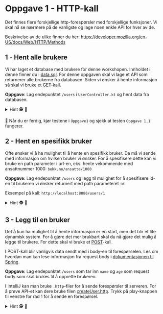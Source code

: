 # Oppgave 1 - HTTP-kall

Det finnes flere forskjellige http-forespørsler med forskjellige funksjoner.
Vi skal nå se nærmere på de vanligste og lage noen enkle API for hver av de.

Beskrivelse av de ulike finner du her: https://developer.mozilla.org/en-US/docs/Web/HTTP/Methods

## 1 - Hent alle brukere

Vi har laget et database med brukere for denne workshopen. Innholdet i denne finner du i [data.sql](../src/main/resources/data.sql).
For denne oppgaven skal vi lage et API som returnerer alle brukerne fra databasen. Siden vi ønsker å hente informasjon så skal vi bruke et [GET](https://developer.mozilla.org/en-US/docs/Web/HTTP/Methods/GET)-kall.

**Oppgave**: Lag endepunktet `/users` i `UserController.kt` og hent data fra databasen.


<details>
<summary>Hint 🕵️ 📜</summary>

---
Ta inspirasjon fra helloWorld-funksjonen! Gå til http://localhost:8080/users og sjekk hva du får tilbake.


Bruk `userRepository.getUsers()` i `UserService.kt` for å hente informasjon 
fra databasen. 
---
</details>


🧪 Når du er ferdig, kjør testene i `Oppgave1` og sjekk at testen `Oppgave 1,1` fungerer.


## 2 - Hent en spesifikk bruker

Ofte ønsker vi å ha mulighet til å hente en spesifikk bruker. Da må vi sende med informasjon om hvilken bruker vi ønsker.
For å spesifisere dette kan vi bruke en path parameter i url-en, eks. hente vekommende med ansattnummer 1000: `bekk.no/ansatte/1000`

**Oppgave**: Lag endepunktet `/users` og legg til mulighet for å spesifisere id-en til brukeren vi ønsker returnert med path parameteret `id`.

Eksempel på kall: `http://localhost:8080/users/1`

<details>
<summary>Hint 🕵️ 📜</summary>

---
Les om hvordan path parametre fungerer her: https://www.baeldung.com/spring-pathvariable

---
</details>

## 3 - Legg til en bruker

Det å kun ha mulighet til å hente informasjon er en start, men det blir et lite dynamisk system.
For å gjøre det mer brukbart skal du nå gjøre det mulig å legge til brukere.
For dette skal vi bruke et [POST](https://developer.mozilla.org/en-US/docs/Web/HTTP/Methods/POST)-kall.

I POST-kall blir vanligvis data sendt med i body-en til forespørselen. 
Les om hvordan man kan lese informasjon fra request body i [dokumentasjonen til Spring](https://docs.spring.io/spring-framework/reference/web/webflux/controller/ann-methods/requestbody.html).



**Oppgave**: Lag endepunktet `/users` som tar inn `name` og `age` som request body som skal brukes til å opprette brukeren.

I IntelliJ kan man bruke `.http`-filer for å sende forespørsler til serveren. For å prøve API-et kan dere bruke filen
[createUser.http](../http/createUser.http). Trykk på play-knappen til venstre for rad 1 for å sende en forespørsel.

<details>
<summary>Hint 🕵️ 📜</summary>

---

Lag en dataklasse som representerer dataen som skal sendes inn i POST-kallet.
```
data class UserDTO(val name: String, val age: Int)
```

Når du har User-klassen på plass kan du bruke `@RequestBody` for å lese dataen som sendes inn i POST-kallet, på lik linje
som du brukte `@PathVariable` for å lese path parametre.

---
</details>

